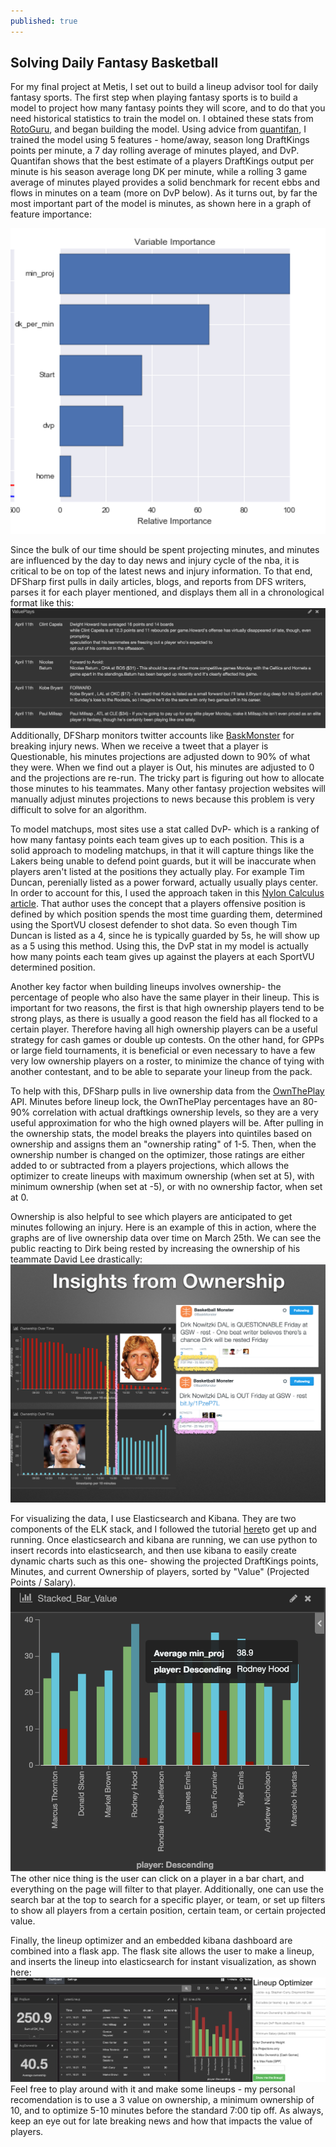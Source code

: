 ```yaml
---
published: true
---
```



## Solving Daily Fantasy Basketball

For my final project at Metis, I set out to build a lineup advisor tool for daily fantasy sports.  The first step when playing fantasy sports is to build a model to project how many fantasy points they will score, and to do that you need historical statistics to train the model on. I obtained these stats from [RotoGuru](http://rotoguru.net/), and began building the model.  Using advice from [quantifan](http://www.quantifan.com/post/106972747368/projecting-nba-fantasy-points-per-game), I trained the model using 5 features - home/away, season long DraftKings points per minute, a 7 day rolling average of minutes played, and DvP.  Quantifan shows that the best estimate of a players DraftKings output per minute is his season average long DK per minute, while a rolling 3 game average of minutes played provides a solid benchmark for recent ebbs and flows in minutes on a team (more on DvP below).  As it turns out, by far the most important part of the model is minutes, as shown here in a graph of feature importance: 

![feature_importance.png](https://raw.githubusercontent.com/shermanash/shermanash.github.io/master/images/feature_importance.png)

Since the bulk of our time should be spent projecting minutes, and minutes are influenced by the day to day news and injury cycle of the nba, it is critical to be on top of the latest news and injury information.  To that end, DFSharp first pulls in daily articles, blogs, and reports from DFS writers, parses it for each player mentioned, and displays them all in a chronological format like this:
![ValuePlays.png](https://raw.githubusercontent.com/shermanash/shermanash.github.io/master/images/ValuePlays.png)
Additionally, DFSharp monitors twitter accounts like [BaskMonster](https://twitter.com/BaskMonster) for breaking injury news.  When we receive a tweet that a player is Questionable, his minutes projections are adjusted down to 90% of what they were.  When we find out a player is Out, his minutes are adjusted to 0 and the projections are re-run.  The tricky part is figuring out how to allocate those minutes to his teammates.  Many other fantasy projection websites will manually adjust minutes projections to news because this problem is very difficult to solve for an algorithm.

To model matchups, most sites use a stat called DvP- which is a ranking of how many fantasy points each team gives up to each position.  This is a solid approach to modeling matchups, in that it will capture things like the Lakers being unable to defend point guards, but it will be inaccurate when players aren't listed at the positions they actually play.  For example Tim Duncan, perenially listed as a power forward, actually usually plays center.  In order to account for this, I used the approach taken in this [Nylon Calculus article](http://nyloncalculus.com/2015/09/29/nba-positions-by-clustering/).  That author uses the concept that a players offensive position is defined by which position spends the most time guarding them, determined using the SportVU closest defender to shot data.  So even though Tim Duncan is listed as a 4, since he is typically guarded by 5s, he will show up as a 5 using this method.  Using this, the DvP stat in my model is actually how many points each team gives up against the players at each SportVU determined position.

Another key factor when building lineups involves ownership- the percentage of people who also have the same player in their lineup.  This is important for two reasons, the first is that high ownership players tend to be strong plays, as there is usually a good reason the field has all flocked to a certain player. Therefore having all high ownership players can be a useful strategy for cash games or double up contests.  On the other hand, for GPPs or large field tournaments, it is beneficial or even necessary to have a few very low ownership players on a roster, to minimize the chance of tying with another contestant, and to be able to separate your lineup from the pack.

To help with this, DFSharp pulls in live ownership data from the [OwnThePlay](http://owntheplay.com/) API.  Minutes before lineup lock, the OwnThePlay percentages have an 80-90% correlation with actual draftkings ownership levels, so they are a very useful approximation for who the high owned players will be.  After pulling in the ownership stats, the model breaks the players into quintiles based on ownership and assigns them an "ownership rating" of 1-5.  Then, when the ownership number is changed on the optimizer, those ratings are either added to or subtracted from a players projections, which allows the optimizer to create lineups with maximum ownership (when set at 5), with minimum ownership (when set at -5), or with no ownership factor, when set at 0.

Ownership is also helpful to see which players are anticipated to get minutes following an injury.  Here is an example of this in action, where the graphs are of live ownership data over time on March 25th.  We can see the public reacting to Dirk being rested by increasing the ownership of his teammate David Lee drastically:
![DirkDavid.png](https://raw.githubusercontent.com/shermanash/shermanash.github.io/master/images/DirkDavid.png)

For visualizing the data, I use Elasticsearch and Kibana.  They are two components of the ELK stack, and I followed the tutorial [here](https://www.digitalocean.com/community/tutorials/how-to-install-elasticsearch-logstash-and-kibana-elk-stack-on-ubuntu-14-04)to get up and running.  Once elasticsearch and kibana are running, we can use python to insert records into elasticsearch, and then use kibana to easily create dynamic charts such as this one- showing the projected DraftKings points, Minutes, and current Ownership of players, sorted by "Value" (Projected Points / Salary).
![Stacked_Bar.png](https://raw.githubusercontent.com/shermanash/shermanash.github.io/master/images/Stacked_Bar.png)
The other nice thing is the user can click on a player in a bar chart, and everything on the page will filter to that player.  Additionally, one can use the search bar at the top to search for a specific player, or team, or set up filters to show all players from a certain position, certain team, or certain projected value.

Finally, the lineup optimizer and an embedded kibana dashboard are combined into a flask app.  The flask site allows the user to make a lineup, and inserts the lineup into elasticsearch for instant visualization, as shown here:
![LineupViz.png](https://raw.githubusercontent.com/shermanash/shermanash.github.io/master/images/LineupViz.png)
Feel free to play around with it and make some lineups - my personal recomendation is to use a 3 value on ownership, a minimum ownership of 10, and to optimize 5-10 minutes before the standard 7:00 tip off.  As always, keep an eye out for late breaking news and how that impacts the value of players.

